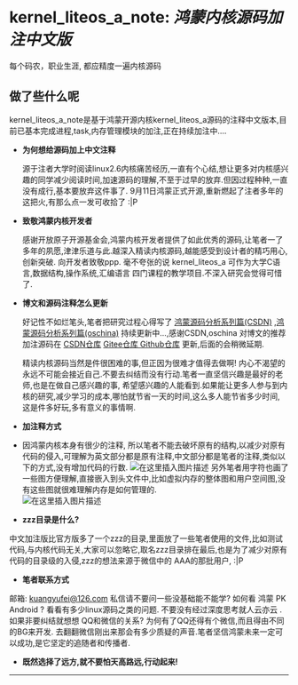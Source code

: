 # kernel_liteos_a_note: *鸿蒙内核源码加注中文版*   

每个码农，职业生涯, 都应精度一遍内核源码

## 做了些什么呢

kernel_liteos_a_note是基于鸿蒙开源内核kernel_liteos_a源码的注释中文版本,目前已基本完成进程,task,内存管理模块的加注,正在持续加注中....

* **为何想给源码加上中文注释** 
    
   源于注者大学时阅读linux2.6内核痛苦经历,一直有个心结,想让更多对内核感兴趣的同学减少阅读时间,加速源码的理解,不至于过早的放弃.但因过程种种,一直没有成行,基本要放弃这件事了.
   9月11日鸿蒙正式开源,重新燃起了注者多年的这把火,有那么点一发可收拾了 :|P
    
* **致敬鸿蒙内核开发者**
  
   感谢开放原子开源基金会,鸿蒙内核开发者提供了如此优秀的源码,让笔者一了多年的夙愿,津津乐道与此.越深入精读内核源码,越能感受到设计者的精巧用心,创新突破. 向开发者致敬ppp. 毫不夸张的说 kernel_liteos_a 可作为大学C语言,数据结构,操作系统,汇编语言 四门课程的教学项目.不深入研究会觉得可惜了.
    
* **博文和源码注释怎么更新**

    好记性不如烂笔头,笔者把研究过程心得写了 [鸿蒙源码分析系列篇(CSDN)](https://blog.csdn.net/kuangyufei) ,[鸿蒙源码分析系列篇(oschina)](https://my.oschina.net/u/3751245)  持续更新中...,感谢CSDN,oschina 对博文的推荐
    加注源码在 [CSDN仓库](https://codechina.csdn.net/kuangyufei/kernel_liteos_a_note) [Gitee仓库 ](https://gitee.com/weharmony/kernel_liteos_a_note)[Github仓库](https://github.com/kuangyufei/kernel_liteos_a_note) 更新,后面的会稍微延期.
    
    精读内核源码当然是件很困难的事,但正因为很难才值得去做啊! 内心不渴望的永远不可能会接近自己.不要去纠结而没有行动.笔者一直坚信兴趣是最好的老师,也是在做自己感兴趣的事, 希望感兴趣的人能看到.如果能让更多人参与到内核的研究,减少学习的成本,哪怕就节省一天的时间,这么多人能节省多少时间, 这是件多好玩,多有意义的事情啊.

* **加注释方式**
* 
    因鸿蒙内核本身有很少的注释, 所以笔者不能去破坏原有的结构,以减少对原有代码的侵入,可理解为英文部分都是原有注释,中文部分都是笔者的注释,类似以下的方式,没有增加代码的行数.
![在这里插入图片描述](https://img-blog.csdnimg.cn/20201022075449282.png?x-oss-process=image/watermark,type_ZmFuZ3poZW5naGVpdGk,shadow_10,text_aHR0cHM6Ly9ibG9nLmNzZG4ubmV0L2t1YW5neXVmZWk=,size_16,color_FFFFFF,t_70#pic_center)
另外笔者用字符也画了一些图方便理解,直接嵌入到头文件中,比如虚拟内存的整体图和用户空间图,没有这些图就很难理解内存是如何管理的.   
![在这里插入图片描述](https://img-blog.csdnimg.cn/20201022075929701.png?x-oss-process=image/watermark,type_ZmFuZ3poZW5naGVpdGk,shadow_10,text_aHR0cHM6Ly9ibG9nLmNzZG4ubmV0L2t1YW5neXVmZWk=,size_16,color_FFFFFF,t_70#pic_center)

* **zzz目录是什么?**

中文加注版比官方版多了一个zzz的目录,里面放了一些笔者使用的文件,比如测试代码,与内核代码无关,大家可以忽略它,取名zzz目录排在最后,也是为了减少对原有代码的目录级的入侵,zzz的想法来源于微信中的 AAA的那批用户, :|P

 * **笔者联系方式**

 邮箱: kuangyufei@126.com 私信请不要问一些没基础能不能学? 如何看 鸿蒙 PK Android ? 看看有多少linux源码之类的问题. 不要没有经过深度思考就人云亦云 . 如果非要纠结就想想 QQ和微信的关系? 为何有了QQ还得有个微信,而且得由不同的BG来开发. 去翻翻微信刚出来那会有多少质疑的声音.笔者坚信鸿蒙未来一定可以成功,是它坚定的追随者和传播者.

 * **既然选择了远方,就不要怕天高路远,行动起来!**
***

